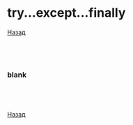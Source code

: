 # try...except...finally

[Назад][back]

```python

```

```python

```

```python

```

```python

```

### blank

```python

```

```python

```

```python

```

```python

```

[Назад][back]

[back]: <.> "Назад к оглавлению"